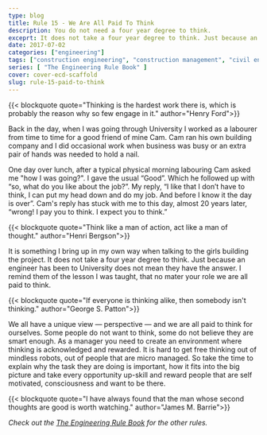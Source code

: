 ```yaml
---
type: blog
title: Rule 15 - We Are All Paid To Think
description: You do not need a four year degree to think.
exceprt: It does not take a four year degree to think. Just because an engineer has been to University does not mean they have the answer. No mater your role we are all paid to think.
date: 2017-07-02
categories: ["engineering"]
tags: ["construction engineering", "construction management", "civil engineering", "think", "thinking"]
series: [ "The Engineering Rule Book" ]
cover: cover-ecd-scaffold
slug: rule-15-paid-to-think
---
```


{{< blockquote quote="Thinking is the hardest work there is, which is probably the reason why so few engage in it." author="Henry Ford">}}

Back in the day, when I was going through University I worked as a labourer from time to time for a good friend of mine Cam. Cam ran his own building company and I did occasional work when business was busy or an extra pair of hands was needed to hold a nail.

One day over lunch, after a typical physical morning labouring Cam asked me "how I was going?". I gave the usual “Good”. Which he followed up with “so, what do you like about the job?”. My reply, “I like that I don’t have to think, I can put my head down and do my job. And before I know it the day is over”. Cam's reply has stuck with me to this day, almost 20 years later, “wrong! I pay you to think. I expect you to think.”

{{< blockquote quote="Think like a man of action, act like a man of thought." author="Henri Bergson">}}

It is something I bring up in my own way when talking to the girls building the project. It does not take a four year degree to think. Just because an engineer has been to University does not mean they have the answer. I remind them of the lesson I was taught, that no mater your role we are all paid to think.

{{< blockquote quote="If everyone is thinking alike, then somebody isn't thinking." author="George S. Patton">}}

We all have a unique view — perspective — and we are all paid to think for ourselves. Some people do not want to think, some do not believe they are smart enough.  As a manager you need to create an environment where thinking is acknowledged and rewarded. It is hard to get free thinking out of mindless robots, out of people that are micro managed. So take the time to explain why the task they are doing is important, how it fits into the big picture and take every opportunity up-skill and reward people that are self motivated, consciousness and want to be there.

{{< blockquote quote="I have always found that the man whose second thoughts are good is worth watching." author="James M. Barrie">}}

_Check out the [The Engineering Rule Book](/series/the-engineering-rule-book) for the other rules._
